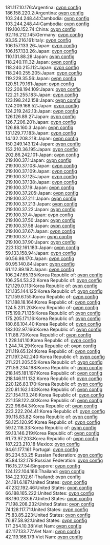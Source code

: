 181.117.10.176:Argentina: [ovpn config](vpn/181_117_10_176.ovpn)  
186.158.220.2:Argentina: [ovpn config](vpn/186_158_220_2.ovpn)  
103.244.248.44:Cambodia: [ovpn config](vpn/103_244_248_44.ovpn)  
103.244.248.44:Cambodia: [ovpn config](vpn/103_244_248_44.ovpn)  
119.100.152.74:China: [ovpn config](vpn/119_100_152_74.ovpn)  
92.116.212.145:Germany: [ovpn config](vpn/92_116_212_145.ovpn)  
93.35.216.161:Italy: [ovpn config](vpn/93_35_216_161.ovpn)  
106.157.133.26:Japan: [ovpn config](vpn/106_157_133_26.ovpn)  
106.157.133.26:Japan: [ovpn config](vpn/106_157_133_26.ovpn)  
110.131.88.28:Japan: [ovpn config](vpn/110_131_88_28.ovpn)  
118.240.111.32:Japan: [ovpn config](vpn/118_240_111_32.ovpn)  
118.240.215.112:Japan: [ovpn config](vpn/118_240_215_112.ovpn)  
118.240.255.205:Japan: [ovpn config](vpn/118_240_255_205.ovpn)  
119.229.35.56:Japan: [ovpn config](vpn/119_229_35_56.ovpn)  
120.51.79.161:Japan: [ovpn config](vpn/120_51_79_161.ovpn)  
122.208.194.109:Japan: [ovpn config](vpn/122_208_194_109.ovpn)  
122.21.255.183:Japan: [ovpn config](vpn/122_21_255_183.ovpn)  
123.198.242.158:Japan: [ovpn config](vpn/123_198_242_158.ovpn)  
124.209.168.52:Japan: [ovpn config](vpn/124_209_168_52.ovpn)  
124.219.242.13:Japan: [ovpn config](vpn/124_219_242_13.ovpn)  
126.126.89.27:Japan: [ovpn config](vpn/126_126_89_27.ovpn)  
126.7.206.201:Japan: [ovpn config](vpn/126_7_206_201.ovpn)  
126.88.160.3:Japan: [ovpn config](vpn/126_88_160_3.ovpn)  
131.129.77.183:Japan: [ovpn config](vpn/131_129_77_183.ovpn)  
14.132.208.218:Japan: [ovpn config](vpn/14_132_208_218.ovpn)  
150.249.143.124:Japan: [ovpn config](vpn/150_249_143_124.ovpn)  
153.210.36.195:Japan: [ovpn config](vpn/153_210_36_195.ovpn)  
202.86.242.101:Japan: [ovpn config](vpn/202_86_242_101.ovpn)  
219.100.37.1:Japan: [ovpn config](vpn/219_100_37_1.ovpn)  
219.100.37.108:Japan: [ovpn config](vpn/219_100_37_108.ovpn)  
219.100.37.109:Japan: [ovpn config](vpn/219_100_37_109.ovpn)  
219.100.37.125:Japan: [ovpn config](vpn/219_100_37_125.ovpn)  
219.100.37.138:Japan: [ovpn config](vpn/219_100_37_138.ovpn)  
219.100.37.19:Japan: [ovpn config](vpn/219_100_37_19.ovpn)  
219.100.37.205:Japan: [ovpn config](vpn/219_100_37_205.ovpn)  
219.100.37.211:Japan: [ovpn config](vpn/219_100_37_211.ovpn)  
219.100.37.213:Japan: [ovpn config](vpn/219_100_37_213.ovpn)  
219.100.37.22:Japan: [ovpn config](vpn/219_100_37_22.ovpn)  
219.100.37.4:Japan: [ovpn config](vpn/219_100_37_4.ovpn)  
219.100.37.50:Japan: [ovpn config](vpn/219_100_37_50.ovpn)  
219.100.37.58:Japan: [ovpn config](vpn/219_100_37_58.ovpn)  
219.100.37.67:Japan: [ovpn config](vpn/219_100_37_67.ovpn)  
219.100.37.7:Japan: [ovpn config](vpn/219_100_37_7.ovpn)  
219.100.37.90:Japan: [ovpn config](vpn/219_100_37_90.ovpn)  
223.132.161.183:Japan: [ovpn config](vpn/223_132_161_183.ovpn)  
59.133.158.94:Japan: [ovpn config](vpn/59_133_158_94.ovpn)  
60.56.98.170:Japan: [ovpn config](vpn/60_56_98_170.ovpn)  
60.95.140.84:Japan: [ovpn config](vpn/60_95_140_84.ovpn)  
61.112.89.192:Japan: [ovpn config](vpn/61_112_89_192.ovpn)  
106.247.65.135:Korea Republic of: [ovpn config](vpn/106_247_65_135.ovpn)  
106.254.53.22:Korea Republic of: [ovpn config](vpn/106_254_53_22.ovpn)  
121.129.0.113:Korea Republic of: [ovpn config](vpn/121_129_0_113.ovpn)  
121.135.144.125:Korea Republic of: [ovpn config](vpn/121_135_144_125.ovpn)  
121.159.6.155:Korea Republic of: [ovpn config](vpn/121_159_6_155.ovpn)  
121.188.18.164:Korea Republic of: [ovpn config](vpn/121_188_18_164.ovpn)  
124.5.231.20:Korea Republic of: [ovpn config](vpn/124_5_231_20.ovpn)  
175.199.71.135:Korea Republic of: [ovpn config](vpn/175_199_71_135.ovpn)  
175.205.171.16:Korea Republic of: [ovpn config](vpn/175_205_171_16.ovpn)  
180.66.104.40:Korea Republic of: [ovpn config](vpn/180_66_104_40.ovpn)  
183.102.97.166:Korea Republic of: [ovpn config](vpn/183_102_97_166.ovpn)  
1.11.88.73:Korea Republic of: [ovpn config](vpn/1_11_88_73.ovpn)  
1.228.141.10:Korea Republic of: [ovpn config](vpn/1_228_141_10.ovpn)  
1.244.74.29:Korea Republic of: [ovpn config](vpn/1_244_74_29.ovpn)  
211.119.65.124:Korea Republic of: [ovpn config](vpn/211_119_65_124.ovpn)  
211.197.242.240:Korea Republic of: [ovpn config](vpn/211_197_242_240.ovpn)  
211.221.205.55:Korea Republic of: [ovpn config](vpn/211_221_205_55.ovpn)  
211.59.234.198:Korea Republic of: [ovpn config](vpn/211_59_234_198.ovpn)  
218.145.181.197:Korea Republic of: [ovpn config](vpn/218_145_181_197.ovpn)  
218.146.111.132:Korea Republic of: [ovpn config](vpn/218_146_111_132.ovpn)  
220.126.83.170:Korea Republic of: [ovpn config](vpn/220_126_83_170.ovpn)  
220.81.162.143:Korea Republic of: [ovpn config](vpn/220_81_162_143.ovpn)  
221.154.113.246:Korea Republic of: [ovpn config](vpn/221_154_113_246.ovpn)  
221.158.122.40:Korea Republic of: [ovpn config](vpn/221_158_122_40.ovpn)  
222.96.64.3:Korea Republic of: [ovpn config](vpn/222_96_64_3.ovpn)  
223.222.204.41:Korea Republic of: [ovpn config](vpn/223_222_204_41.ovpn)  
39.115.83.82:Korea Republic of: [ovpn config](vpn/39_115_83_82.ovpn)  
58.125.120.95:Korea Republic of: [ovpn config](vpn/58_125_120_95.ovpn)  
59.12.118.33:Korea Republic of: [ovpn config](vpn/59_12_118_33.ovpn)  
59.13.146.219:Korea Republic of: [ovpn config](vpn/59_13_146_219.ovpn)  
61.73.97.203:Korea Republic of: [ovpn config](vpn/61_73_97_203.ovpn)  
187.223.210.18:Mexico: [ovpn config](vpn/187_223_210_18.ovpn)  
94.61.177.161:Portugal: [ovpn config](vpn/94_61_177_161.ovpn)  
85.234.53.25:Russian Federation: [ovpn config](vpn/85_234_53_25.ovpn)  
95.84.132.179:Russian Federation: [ovpn config](vpn/95_84_132_179.ovpn)  
116.15.27.54:Singapore: [ovpn config](vpn/116_15_27_54.ovpn)  
124.122.104.166:Thailand: [ovpn config](vpn/124_122_104_166.ovpn)  
184.22.102.61:Thailand: [ovpn config](vpn/184_22_102_61.ovpn)  
24.181.6.187:United States: [ovpn config](vpn/24_181_6_187.ovpn)  
47.232.192.46:United States: [ovpn config](vpn/47_232_192_46.ovpn)  
66.188.165.222:United States: [ovpn config](vpn/66_188_165_222.ovpn)  
68.190.233.67:United States: [ovpn config](vpn/68_190_233_67.ovpn)  
71.198.208.232:United States: [ovpn config](vpn/71_198_208_232.ovpn)  
74.128.117.71:United States: [ovpn config](vpn/74_128_117_71.ovpn)  
75.83.85.223:United States: [ovpn config](vpn/75_83_85_223.ovpn)  
76.87.58.92:United States: [ovpn config](vpn/76_87_58_92.ovpn)  
171.254.10.38:Viet Nam: [ovpn config](vpn/171_254_10_38.ovpn)  
42.117.133.77:Viet Nam: [ovpn config](vpn/42_117_133_77.ovpn)  
42.119.166.179:Viet Nam: [ovpn config](vpn/42_119_166_179.ovpn)  
